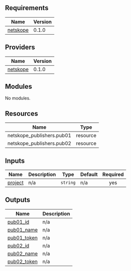 ## Requirements

| Name | Version |
|------|---------|
| <a name="requirement_netskope"></a> [netskope](#requirement\_netskope) | 0.1.0 |

## Providers

| Name | Version |
|------|---------|
| <a name="provider_netskope"></a> [netskope](#provider\_netskope) | 0.1.0 |

## Modules

No modules.

## Resources

| Name | Type |
|------|------|
| netskope_publishers.pub01 | resource |
| netskope_publishers.pub02 | resource |

## Inputs

| Name | Description | Type | Default | Required |
|------|-------------|------|---------|:--------:|
| <a name="input_project"></a> [project](#input\_project) | n/a | `string` | n/a | yes |

## Outputs

| Name | Description |
|------|-------------|
| <a name="output_pub01_id"></a> [pub01\_id](#output\_pub01\_id) | n/a |
| <a name="output_pub01_name"></a> [pub01\_name](#output\_pub01\_name) | n/a |
| <a name="output_pub01_token"></a> [pub01\_token](#output\_pub01\_token) | n/a |
| <a name="output_pub02_id"></a> [pub02\_id](#output\_pub02\_id) | n/a |
| <a name="output_pub02_name"></a> [pub02\_name](#output\_pub02\_name) | n/a |
| <a name="output_pub02_token"></a> [pub02\_token](#output\_pub02\_token) | n/a |
